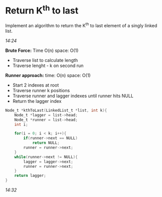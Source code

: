 # Return K<sup>th</sup> to last

Implement an algorithm to return the K<sup>th</sup> to last element of a singly linked list.

*14:24*

**Brute Force:** Time O(n) space: O(1)
- Traverse list to calculate length
- Traverse lenght - k on second run

**Runner approach:** time: O(n) space: O(1)
- Start 2 indexes at root
- Traverse runner k positions
- Traverse runner and lagger indexes until runner hits NULL
- Return the lagger index

````c
Node_t *kthToLast(LinkedList_t *list, int k){
    Node_t *lagger = list->head;
    Node_t *runner = list->head;
    int i;

    for(i = 0; i < k; i++){
        if(runner->next == NULL)
            return NULL;
        runner = runner->next;
    }
    while(runner->next != NULL){
        lagger = lagger->next;
        runner = runner->next;
    }
    return lagger;
}
````
*14:32*
